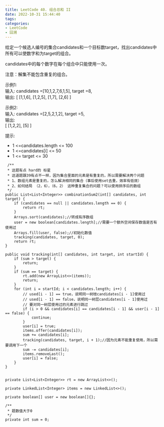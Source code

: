 ```yaml
---
title: LeetCode 40. 组合总和 II
date: 2022-10-31 15:44:40
tags:
categories:
- LeetCode
- 回溯
---
```


给定一个候选人编号的集合candidates和一个目标数target，找出candidates中所有可以使数字和为target的组合。  

candidates中的每个数字在每个组合中只能使用一次。  
 
注意：解集不能包含重复的组合。  

<!--more-->

示例1:  
输入: candidates =[10,1,2,7,6,1,5], target =8,  
输出:
[
[1,1,6],
[1,2,5],
[1,7],
[2,6]
]

示例2:  
输入: candidates =[2,5,2,1,2], target =5,  
输出:  
[
[1,2,2],
[5]
]


提示:
* 1 <=candidates.length <= 100   
* 1 <=candidates[i] <= 50  
* 1 <= target <= 30  

```
 /**
 * 这题有点 hard的 标星
 * 这道题跟39有点不一样，因为集合里面的元素是有重复的，所以需要解决两个问题
 * 1、数组元素是重复的，怎么解决相同的集合（事后使用set去重，效率有低效）
 * 2、如何结局 （2，6），（6，2） 这种重复集合的问题？可以使用排序后的数组
 */
public List<List<Integer>> combinationSum2(int[] candidates, int target) {
    if (candidates == null || candidates.length == 0) {
        return rt;
    }
    Arrays.sort(candidates);//转成有序数组
    user = new boolean[candidates.length];//需要一个额外空间保存数值是否有使用过
    Arrays.fill(user, false);//初始化数值
    tracking(candidates, target, 0);
    return rt;
}

public void tracking(int[] candidates, int target, int startId) {
    if (sum > target) {
        return;
    }
    if (sum == target) {
        rt.add(new ArrayList<>(items));
        return;
    }
    for (int i = startId; i < candidates.length; i++) {
        // used[i - 1] == true，说明同一树枝candidates[i - 1]使用过
        // used[i - 1] == false，说明同一树层candidates[i - 1]使用过
        // 要对同一树层使用过的元素进行跳过
        if (i > 0 && candidates[i] == candidates[i - 1] && user[i - 1] == false) {
            continue;
        }
        user[i] = true;
        items.offer(candidates[i]);
        sum += candidates[i];
        tracking(candidates, target, i + 1);//因为元素不能重复使用，所以需要调用下一个
        sum -= candidates[i];
        items.removeLast();
        user[i] = false;
    }
}


private List<List<Integer>> rt = new ArrayList<>();

private LinkedList<Integer> items = new LinkedList<>();

private boolean[] user = new boolean[]{};

/**
 * 题数值大于0
 */
private int sum = 0;

```
